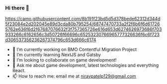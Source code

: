 ### Hi there 👋
https://camo.githubusercontent.com/8b191f23bd5d5d378bede62312d344d5f23084e2d202045e89d3cda80b795254/68747470733a2f2f6b6f6d617265762e636f6d2f67687076632f3f757365726e616d653d6274626973686f703933266c6162656c3d50726f66696c65253230766965777326636f6c6f723d306537356236267374796c653d666c6174
- 🔭 I’m currently working on BMO Contentful Migration Project
- 🌱 I’m currently learning NextJS and Gatsby
- 👯 I’m looking to collaborate on game development!
- 💬 Ask me about game development, latest technologies and everything React.
- 📫 How to reach me: email me at niravpatelp129@gmail.com
